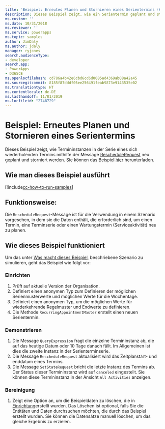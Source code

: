 ```yaml
---
title: 'Beispiel: Erneutes Planen und Stornieren eines Serientermins (Common Data Service) | Microsoft-Dokumentation'
description: Dieses Beispiel zeigt, wie ein Serientermin geplant und storniert wird.
ms.custom: ''
ms.date: 10/31/2018
ms.reviewer: ''
ms.service: powerapps
ms.topic: samples
author: JimDaly
ms.author: jdaly
manager: ryjones
search.audienceType:
- developer
search.app:
- PowerApps
- D365CE
ms.openlocfilehash: cd786a4b42e6cbd6cd6d0085ad4369ab08a42a45
ms.sourcegitcommit: 8185f87dddf05ee256491feab9873e9143535e02
ms.translationtype: HT
ms.contentlocale: de-DE
ms.lasthandoff: 11/01/2019
ms.locfileid: "2748729"
---
```

# <a name="sample-reschedule-and-cancel-a-recurring-appointment"></a>Beispiel: Erneutes Planen und Stornieren eines Serientermins

<!-- https://docs.microsoft.com/dynamics365/customer-engagement/developer/sample-reschedule-cancel-recurring-appointment -->

Dieses Beispiel zeigt, wie Termininstanzen in der Serie eines sich wiederholenden Termins mithilfe der Message [RescheduleRequest](https://docs.microsoft.com/dotnet/api/microsoft.crm.sdk.messages.reschedulerequest?view=dynamics-general-ce-9) neu geplant und storniert werden. Sie können das Beispiel [hier](https://github.com/Microsoft/PowerApps-Samples/tree/master/cds/orgsvc/C%23/RecurringAppointment) herunterladen.

## <a name="how-to-run-this-sample"></a>Wie man dieses Beispiel ausführt

[!include[cc-how-to-run-samples](../../includes/cc-how-to-run-samples.md)]

## <a name="what-this-sample-does"></a>Funktionsweise:

Die `RescheduleRequest`-Message ist für die Verwendung in einem Szenario vorgesehen, in dem sie die Daten enthält, die erforderlich sind, um einen Termin, eine Terminserie oder einen Wartungstermin (Serviceaktivität) neu zu planen.

## <a name="how-this-sample-works"></a>Wie dieses Beispiel funktioniert

Um das unter [Was macht dieses Beispiel](#what-this-sample-does), beschriebene Szenario zu simulieren, geht das Beispiel wie folgt vor:

### <a name="setup"></a>Einrichten

1. Prüft auf aktuelle Version der Organisation. 
2. Definiert einen anonymen Typ zum Definieren der möglichen Serienmusterwerte und möglichen Werte für die Wochentage.
3. Definiert einen anonymen Typ, um die möglichen Werte für wiederkehrende Regelmuster und Endwerte zu definieren.
4. Die Methode `RecurringAppointmentMaster` erstellt einen neuen Serientermin.

### <a name="demonstrate"></a>Demonstrieren

1. Die Message `QueryExpression` fragt die einzelne Termininstanz ab, die auf das heutige Datum oder 10 Tage danach fällt. Im Allgemeinen ist dies die zweite Instanz in der Serienterminserie.
3. Die Message `RescheduleRequest` aktualisiert wird das Zeitplanstart- und enddatum eines Termins.
4. Die Message `SetStateRequest` bricht die letzte Instanz des Termins ab. Der Status dieser Termininstanz wird auf `canceled` eingestellt. Sie können diese Termininstanz in der Ansicht `All Activities` anzeigen.

### <a name="clean-up"></a>Bereinigung

1. Zeigt eine Option an, um die Beispieldaten zu löschen, die in [Einrichtung](#setup)erstellt wurden.
    Das Löschen ist optional, falls Sie die Entitäten und Daten durchsuchen möchten, die durch das Beispiel erstellt wurden. Sie können die Datensätze manuell löschen, um das gleiche Ergebnis zu erzielen.
